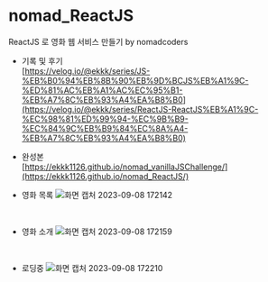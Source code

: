 # nomad_ReactJS
ReactJS 로 영화 웹 서비스 만들기 by nomadcoders

- 기록 및 후기 <br />
  [https://velog.io/@ekkk/series/JS-%EB%B0%94%EB%8B%90%EB%9D%BCJS%EB%A1%9C-%ED%81%AC%EB%A1%AC%EC%95%B1-%EB%A7%8C%EB%93%A4%EA%B8%B0](https://velog.io/@ekkk/series/ReactJS-ReactJS%EB%A1%9C-%EC%98%81%ED%99%94-%EC%9B%B9-%EC%84%9C%EB%B9%84%EC%8A%A4-%EB%A7%8C%EB%93%A4%EA%B8%B0)
  
  
- 완성본 <br />
  [https://ekkk1126.github.io/nomad_vanillaJSChallenge/](https://ekkk1126.github.io/nomad_ReactJS/)


- 영화 목록
![화면 캡처 2023-09-08 172142](https://github.com/ekkk1126/nomad_ReactJS/assets/115553490/bdb40a39-b15b-4d10-bb95-21da1d98f185)

<br />

- 영화 소개
![화면 캡처 2023-09-08 172159](https://github.com/ekkk1126/nomad_ReactJS/assets/115553490/69cd351c-35e2-41d5-afa8-dfedfa9aa2d3)

<br />

- 로딩중
![화면 캡처 2023-09-08 172210](https://github.com/ekkk1126/nomad_ReactJS/assets/115553490/05c7365e-722b-4743-b008-1ee8c715d5e2)
